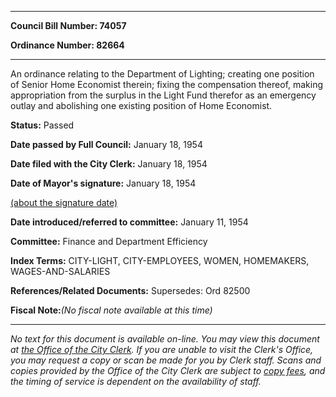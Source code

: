 

********

**Council Bill Number: 74057**
   
**Ordinance Number: 82664**
********

 An ordinance relating to the Department of Lighting; creating one position of Senior Home Economist therein; fixing the compensation thereof, making appropriation from the surplus in the Light Fund therefor as an emergency outlay and abolishing one existing position of Home Economist.

**Status:** Passed
   
**Date passed by Full Council:** January 18, 1954
   
**Date filed with the City Clerk:** January 18, 1954
   
**Date of Mayor's signature:** January 18, 1954
   
[(about the signature date)](/~public/approvaldate.htm)
   
   
   
**Date introduced/referred to committee:** January 11, 1954
   
**Committee:** Finance and Department Efficiency
   
   
**Index Terms:** CITY-LIGHT, CITY-EMPLOYEES, WOMEN, HOMEMAKERS, WAGES-AND-SALARIES

**References/Related Documents:** Supersedes: Ord 82500

**Fiscal Note:**_(No fiscal note available at this time)_
********

_No text for this document is available on-line. You may view this document at [the Office of the City Clerk](http://www.seattle.gov/leg/clerk/contactUs.htm). If you are unable to visit the Clerk's Office, you may request a copy or scan be made for you by Clerk staff. Scans and copies provided by the Office of the City Clerk are subject to [copy fees](http://clerk.seattle.gov/~public/clerkfees.htm), and the timing of service is dependent on the availability of staff._


